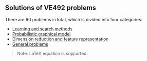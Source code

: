 ## Solutions of VE492 problems

There are 60 problems in total, which is divided into four categories:

+ [Learning and search methods](./learn_search)
+ [Probabilistic graphical model](./prob_model)
+ [Dimension reduction and feature representation](./dim_redution_feature_rep)
+ [General problems](./general)


> Note: LaTeX equation is supported.

